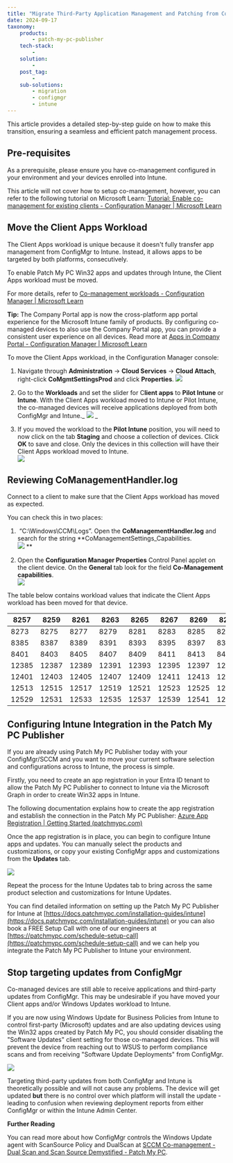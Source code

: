 ```yaml
---
title: "Migrate Third-Party Application Management and Patching from ConfigMgr/SCCM to Intune"
date: 2024-09-17
taxonomy:
    products:
        - patch-my-pc-publisher
    tech-stack:
        - 
    solution:
        - 
    post_tag:
        - 
    sub-solutions:
        - migration
        - configmgr
        - intune
---
```


This article provides a detailed step-by-step guide on how to make this transition, ensuring a seamless and efficient patch management process.  

## Pre-requisites

As a prerequisite, please ensure you have co-management configured in your environment and your devices enrolled into Intune. 

This article will not cover how to setup co-management, however, you can refer to the following tutorial on Microsoft Learn: [Tutorial: Enable co-management for existing clients - Configuration Manager | Microsoft Learn](https://learn.microsoft.com/en-us/mem/configmgr/comanage/tutorial-co-manage-clients) 

## Move the Client Apps Workload

The Client Apps workload is unique because it doesn't fully transfer app management from ConfigMgr to Intune. Instead, it allows apps to be targeted by both platforms, consecutively.

To enable Patch My PC Win32 apps and updates through Intune, the Client Apps workload must be moved.

For more details, refer to [Co-management workloads - Configuration Manager | Microsoft Learn](https://learn.microsoft.com/en-us/mem/configmgr/comanage/workloads#client-apps)

**Tip:** The Company Portal app is now the cross-platform app portal experience for the Microsoft Intune family of products. By configuring co-managed devices to also use the Company Portal app, you can provide a consistent user experience on all devices. Read more at [Apps in Company Portal - Configuration Manager | Microsoft Learn](https://learn.microsoft.com/en-us/mem/configmgr/comanage/company-portal) 

To move the Client Apps workload, in the Configuration Manager console:

1. Navigate through **Administration** -> **Cloud Services** -> **Cloud Attach**, right-click **CoMgmtSettingsProd** and click **Properties**.
    ![](../../_images/clientapps_move1.png)
    

3. Go to the **Workloads** and set the slider for C**lient apps** to **Pilot Intune** or **Intune**. With the Client Apps workload moved to Intune or Pilot Intune, the co-managed devices will receive applications deployed from both ConfigMgr and Intune._
    ![](../../_images/clientapps_move2.png)
    _

5. If you moved the workload to the **Pilot Intune** position, you will need to now click on the tab **Staging** and choose a collection of devices. Click **OK** to save and close. Only the devices in this collection will have their Client Apps workload moved to Intune.  
    ![](../../_images/clientapps_move3.png)
    

## Reviewing CoManagementHandler.log

Connect to a client to make sure that the Client Apps workload has moved as expected.  

You can check this in two places: 

1.  “C:\\Windows\\CCM\\Logs”. Open the **CoManagementHandler.log** and search for the string **CoManagementSettings\_Capabilities.  
    ![](../../_images/clientapps_move4.png)
    **

3. Open the **Configuration Manager Properties** Control Panel applet on the client device. On the **General** tab look for the field **Co-Management capabilities**.  
    ![](../../_images/clientapps_move5.png)
    

The table below contains workload values that indicate the Client Apps workload has been moved for that device.

| 8257 | 8259 | 8261 | 8263 | 8265 | 8267 | 8269 | 8271 |
| --- | --- | --- | --- | --- | --- | --- | --- |
| 8273 | 8275 | 8277 | 8279 | 8281 | 8283 | 8285 | 8287 |
| 8385 | 8387 | 8389 | 8391 | 8393 | 8395 | 8397 | 8399 |
| 8401 | 8403 | 8405 | 8407 | 8409 | 8411 | 8413 | 8415 |
| 12385 | 12387 | 12389 | 12391 | 12393 | 12395 | 12397 | 12399 |
| 12401 | 12403 | 12405 | 12407 | 12409 | 12411 | 12413 | 12415 |
| 12513 | 12515 | 12517 | 12519 | 12521 | 12523 | 12525 | 12527 |
| 12529 | 12531 | 12533 | 12535 | 12537 | 12539 | 12541 | 12543 |

## Configuring Intune Integration in the Patch My PC Publisher

If you are already using Patch My PC Publisher today with your ConfigMgr/SCCM and you want to move your current software selection and configurations across to Intune, the process is simple. 

Firstly, you need to create an app registration in your Entra ID tenant to allow the Patch My PC Publisher to connect to Intune via the Microsoft Graph in order to create Win32 apps in Intune.  

The following documentation explains how to create the app registration and establish the connection in the Patch My PC Publisher: [Azure App Registration | Getting Started (patchmypc.com)](https://docs.patchmypc.com/installation-guides/intune/azure-app-registration) 

Once the app registration is in place, you can begin to configure Intune apps and updates. You can manually select the products and customizations, or copy your existing ConfigMgr apps and customizations from the **Updates** tab.

![](../../_images/clientapps_move6.png)

Repeat the process for the Intune Updates tab to bring across the same product selection and customizations for Intune Updates.

You can find detailed information on setting up the Patch My PC Publisher for Intune at [https://docs.patchmypc.com/installation-guides/intune](https://docs.patchmypc.com/installation-guides/intune) or you can also book a FREE Setup Call with one of our engineers at [https://patchmypc.com/schedule-setup-call](https://patchmypc.com/schedule-setup-call) and we can help you integrate the Patch My PC Publisher to Intune your environment. 

## Stop targeting updates from ConfigMgr

Co-managed devices are still able to receive applications and third-party updates from ConfigMgr. This may be undesirable if you have moved your Client apps and/or Windows Updates workload to Intune.

If you are now using Windows Update for Business Policies from Intune to control first-party (Microsoft) updates and are also updating devices using the Win32 apps created by Patch My PC, you should consider disabling the "Software Updates" client setting for those co-managed devices. This will prevent the device from reaching out to WSUS to perform compliance scans and from receiving "Software Update Deployments" from ConfigMgr.

![](../../_images/clientapps_move7.png)

Targeting third-party updates from both ConfigMgr and Intune is theoretically possible and will not cause any problems. The device will get updated **but** there is no control over which platform will install the update - leading to confusion when reviewing deployment reports from either ConfigMgr or within the Intune Admin Center.

**Further Reading**

You can read more about how ConfigMgr controls the Windows Update agent with ScanSource Policy and DualScan at [SCCM Co-management - Dual Scan and Scan Source Demystified - Patch My PC](https://patchmypc.com/sccm-co-management-dual-scan-and-scan-source-demystified).

